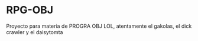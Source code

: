 # RPG-OBJ
Proyecto para materia de PROGRA OBJ LOL, atentamente el gakolas, el dick crawler y el daisytomta

